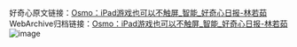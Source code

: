 好奇心原文链接：[Osmo：iPad游戏也可以不触屏_智能_好奇心日报-林若茹](https://www.qdaily.com/articles/730.html)
WebArchive归档链接：[Osmo：iPad游戏也可以不触屏_智能_好奇心日报-林若茹](http://web.archive.org/web/20190623145329/https://www.qdaily.com/articles/730.html)
![image](http://ww3.sinaimg.cn/large/007d5XDply1g3v43uvhm0j30u02umb29)